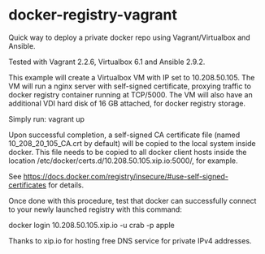 # docker-registry-vagrant

Quick way to deploy a private docker repo using Vagrant/Virtualbox and Ansible.

Tested with Vagrant 2.2.6, Virtualbox 6.1 and Ansible 2.9.2.

This example will create a Virtualbox VM with IP set to 10.208.50.105.
The VM will run a nginx server with self-signed certificate, proxying traffic to docker registry container running at TCP/5000. The VM will also have an additional VDI hard disk of 16 GB attached, for docker registry storage.

Simply run:
vagrant up

Upon successful completion, a self-signed CA certificate file (named 10_208_20_105_CA.crt by default) will be copied to the local system inside docker. This file needs to be copied to all docker client hosts inside the location /etc/docker/certs.d/10.208.50.105.xip.io:5000/, for example.

See https://docs.docker.com/registry/insecure/#use-self-signed-certificates for details.

Once done with this procedure, test that docker can successfully connect to your newly launched registry with this command:

docker login 10.208.50.105.xip.io -u crab -p apple

Thanks to xip.io for hosting free DNS service for private IPv4 addresses.
